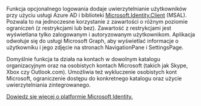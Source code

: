 ﻿Funkcja opcjonalnego logowania dodaje uwierzytelnianie użytkowników przy użyciu usługi Azure AD i biblioteki [Microsoft.Identity.Client](https://www.nuget.org/packages/Microsoft.Identity.Client) (MSAL). 
Pozwala to na jednoczesne korzystanie z zawartości o różnym poziomie ograniczeń (z restrykcjami lub bez). Zawartość z restrykcjami jest wyświetlana tylko zalogowanym i autoryzowanym użytkownikom.
Aplikacja odwołuje się do usługi Microsoft Graph, aby wyświetlać informacje o użytkowniku i jego zdjęcie na stronach NavigationPane i SettingsPage.

Domyślnie funkcja ta działa na kontach w dowolnym katalogu organizacyjnym oraz na osobistych kontach Microsoft (takich jak Skype, Xbox czy Outlook.com). Umożliwia też wykluczenie osobistych kont Microsoft, ograniczenie dostępu do konkretnego katalogu oraz użycie uwierzytelniania zintegrowanego.

[Dowiedz się więcej o platformie Microsoft Identity.](https://docs.microsoft.com/azure/active-directory/develop/v2-overview)
